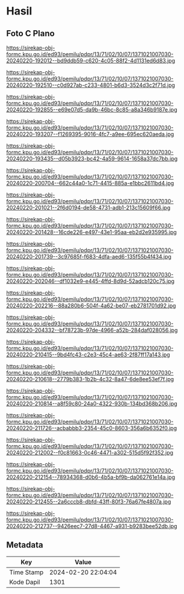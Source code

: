 # Hasil

## Foto C Plano

https://sirekap-obj-formc.kpu.go.id/ed93/pemilu/pdpr/13/71/02/10/07/1371021007030-20240220-192012--bd9ddb59-c620-4c05-88f2-4d1131ed6d83.jpg

https://sirekap-obj-formc.kpu.go.id/ed93/pemilu/pdpr/13/71/02/10/07/1371021007030-20240220-192510--c0d927ab-c233-4801-b6d3-3524d3c2f71d.jpg

https://sirekap-obj-formc.kpu.go.id/ed93/pemilu/pdpr/13/71/02/10/07/1371021007030-20240220-192855--e69e07d5-da9b-46bc-8c85-a8a346b9187e.jpg

https://sirekap-obj-formc.kpu.go.id/ed93/pemilu/pdpr/13/71/02/10/07/1371021007030-20240220-193207--f1269395-9016-4fc7-a9ee-695ec620aeda.jpg

https://sirekap-obj-formc.kpu.go.id/ed93/pemilu/pdpr/13/71/02/10/07/1371021007030-20240220-193435--d05b3923-bc42-4a59-9614-1658a37dc7bb.jpg

https://sirekap-obj-formc.kpu.go.id/ed93/pemilu/pdpr/13/71/02/10/07/1371021007030-20240220-200704--662c44a0-1c71-4415-885a-e1bbc2611bd4.jpg

https://sirekap-obj-formc.kpu.go.id/ed93/pemilu/pdpr/13/71/02/10/07/1371021007030-20240220-201021--2f6d0194-de58-4731-adb1-213c15609f66.jpg

https://sirekap-obj-formc.kpu.go.id/ed93/pemilu/pdpr/13/71/02/10/07/1371021007030-20240220-201428--16cde226-e497-43e1-95aa-eb2d2e935995.jpg

https://sirekap-obj-formc.kpu.go.id/ed93/pemilu/pdpr/13/71/02/10/07/1371021007030-20240220-201739--3c97685f-f683-4dfa-aed6-135f55b4f434.jpg

https://sirekap-obj-formc.kpu.go.id/ed93/pemilu/pdpr/13/71/02/10/07/1371021007030-20240220-202046--df1032e9-e445-4ffd-8d9d-52adcb120c75.jpg

https://sirekap-obj-formc.kpu.go.id/ed93/pemilu/pdpr/13/71/02/10/07/1371021007030-20240220-202216--88a280b6-504f-4a62-be07-eb2781701d92.jpg

https://sirekap-obj-formc.kpu.go.id/ed93/pemilu/pdpr/13/71/02/10/07/1371021007030-20240220-204332--bf78723b-97de-4966-a52b-284daf028056.jpg

https://sirekap-obj-formc.kpu.go.id/ed93/pemilu/pdpr/13/71/02/10/07/1371021007030-20240220-210415--9bd4fc43-c2e3-45c4-ae63-2f87ff17a143.jpg

https://sirekap-obj-formc.kpu.go.id/ed93/pemilu/pdpr/13/71/02/10/07/1371021007030-20240220-210618--2779b383-1b2b-4c32-8a47-6de8ee53ef7f.jpg

https://sirekap-obj-formc.kpu.go.id/ed93/pemilu/pdpr/13/71/02/10/07/1371021007030-20240220-210814--a8f59c80-24a0-4322-930b-134bd368b206.jpg

https://sirekap-obj-formc.kpu.go.id/ed93/pemilu/pdpr/13/71/02/10/07/1371021007030-20240220-211726--acbabbb3-2354-45c0-8603-356a6b6352f0.jpg

https://sirekap-obj-formc.kpu.go.id/ed93/pemilu/pdpr/13/71/02/10/07/1371021007030-20240220-212002--f0c81663-0c46-4471-a302-515d5f92f352.jpg

https://sirekap-obj-formc.kpu.go.id/ed93/pemilu/pdpr/13/71/02/10/07/1371021007030-20240220-212154--78934368-d0b6-4b5a-bf9b-da062761e14a.jpg

https://sirekap-obj-formc.kpu.go.id/ed93/pemilu/pdpr/13/71/02/10/07/1371021007030-20240220-212455--2a6cccb8-dbfd-43ff-80f3-76a67fe4807a.jpg

https://sirekap-obj-formc.kpu.go.id/ed93/pemilu/pdpr/13/71/02/10/07/1371021007030-20240220-212737--9426eec7-27d8-4467-a931-b9283bee52db.jpg


## Metadata

| Key        | Value               |
| ---------- | ------------------- |
| Time Stamp | 2024-02-20 22:04:04 |
| Kode Dapil | 1301                |



